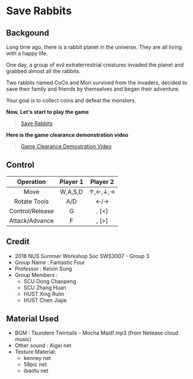 # Save Rabbits

## Backgound
Long time ago, there is a rabbit planet in the universe. They are all living with a happy life.

One day, a group of evil extraterrestrial creatures invaded the planet and grabbed almost all the rabbits.

Two rabbits named CoCo and Mori survived from the     invaders, decided to save their family and friends by themselves and began their adventure. 

Your goal is to collect coins and defeat the monsters.

**Now, Let's start to play the game**

>[Save Rabbits](https://xjdkc.github.io/SaveRabbits)

**Here is the game clearance demonstration video**
>[Game Clearance Demostration Video](https://www.bilibili.com/video/av28214017/)


## Control
| Operation       | Player 1   | Player 2   |
| :-------------: | :--------: | :--------: |
| Move            | W,A,S,D    | ↑,←,↓,→    |
| Rotate Tools    | A/D        | ←/→        |
| Control/Release | G          | . [<]      |
| Attack/Advance  | F          | , [>]      |

## Credit
* 2018 NUS Summer Workshop Soc SWS3007 - Group 3
* Group Name    : Fantastic Four
* Professor     : Kelvin Sung
* Group Members :
    + SCU Dong Chaopeng
    + SCU Zhang Huan
    + HUST Xing  Rulin
    + HUST Chen Jiajie

## Material Used
* BGM : Tsundere Twintails - Mocha Maid!.mp3 (from Netease cloud music)
* Other sound : Aigei net
* Texture Material:
    + kenney net
    + 58pic net
    + ibaotu net

